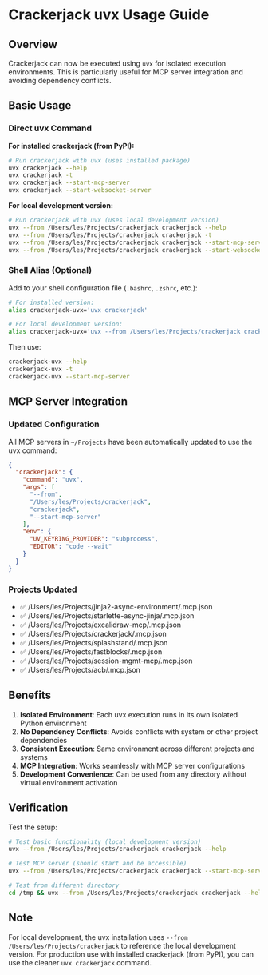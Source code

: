# Crackerjack uvx Usage Guide

## Overview

Crackerjack can now be executed using `uvx` for isolated execution environments. This is particularly useful for MCP server integration and avoiding dependency conflicts.

## Basic Usage

### Direct uvx Command

**For installed crackerjack (from PyPI):**
```bash
# Run crackerjack with uvx (uses installed package)
uvx crackerjack --help
uvx crackerjack -t
uvx crackerjack --start-mcp-server
uvx crackerjack --start-websocket-server
```

**For local development version:**
```bash
# Run crackerjack with uvx (uses local development version)
uvx --from /Users/les/Projects/crackerjack crackerjack --help
uvx --from /Users/les/Projects/crackerjack crackerjack -t
uvx --from /Users/les/Projects/crackerjack crackerjack --start-mcp-server
uvx --from /Users/les/Projects/crackerjack crackerjack --start-websocket-server
```

### Shell Alias (Optional)

Add to your shell configuration file (`.bashrc`, `.zshrc`, etc.):

```bash
# For installed version:
alias crackerjack-uvx='uvx crackerjack'

# For local development version:
alias crackerjack-uvx='uvx --from /Users/les/Projects/crackerjack crackerjack'
```

Then use:

```bash
crackerjack-uvx --help
crackerjack-uvx -t
crackerjack-uvx --start-mcp-server
```

## MCP Server Integration

### Updated Configuration

All MCP servers in `~/Projects` have been automatically updated to use the uvx command:

```json
{
  "crackerjack": {
    "command": "uvx",
    "args": [
      "--from",
      "/Users/les/Projects/crackerjack",
      "crackerjack",
      "--start-mcp-server"
    ],
    "env": {
      "UV_KEYRING_PROVIDER": "subprocess",
      "EDITOR": "code --wait"
    }
  }
}
```

### Projects Updated

- ✅ /Users/les/Projects/jinja2-async-environment/.mcp.json
- ✅ /Users/les/Projects/starlette-async-jinja/.mcp.json
- ✅ /Users/les/Projects/excalidraw-mcp/.mcp.json
- ✅ /Users/les/Projects/crackerjack/.mcp.json
- ✅ /Users/les/Projects/splashstand/.mcp.json
- ✅ /Users/les/Projects/fastblocks/.mcp.json
- ✅ /Users/les/Projects/session-mgmt-mcp/.mcp.json
- ✅ /Users/les/Projects/acb/.mcp.json

## Benefits

1. **Isolated Environment**: Each uvx execution runs in its own isolated Python environment
2. **No Dependency Conflicts**: Avoids conflicts with system or other project dependencies
3. **Consistent Execution**: Same environment across different projects and systems
4. **MCP Integration**: Works seamlessly with MCP server configurations
5. **Development Convenience**: Can be used from any directory without virtual environment activation

## Verification

Test the setup:

```bash
# Test basic functionality (local development version)
uvx --from /Users/les/Projects/crackerjack crackerjack --help

# Test MCP server (should start and be accessible)
uvx --from /Users/les/Projects/crackerjack crackerjack --start-mcp-server

# Test from different directory
cd /tmp && uvx --from /Users/les/Projects/crackerjack crackerjack --help
```

## Note

For local development, the uvx installation uses `--from /Users/les/Projects/crackerjack` to reference the local development version. For production use with installed crackerjack (from PyPI), you can use the cleaner `uvx crackerjack` command.
